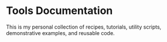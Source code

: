 # Tools Documentation

This is my personal collection of recipes, tutorials, utility scripts, demonstrative examples, and reusable code.
